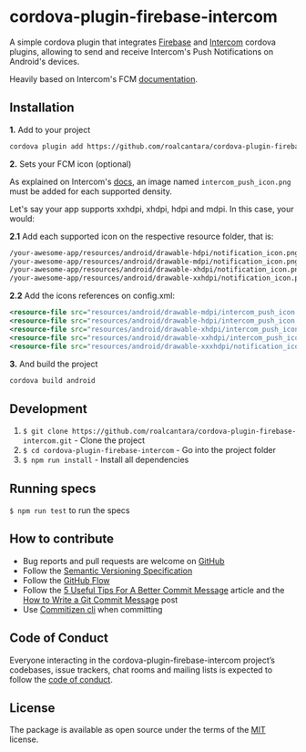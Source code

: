 # cordova-plugin-firebase-intercom

A simple cordova plugin that integrates [Firebase](https://github.com/arnesson/cordova-plugin-firebase) and [Intercom](https://github.com/intercom/intercom-cordova) cordova plugins, allowing to send and receive Intercom's Push Notifications on Android's devices.

Heavily based on Intercom's FCM [documentation](https://developers.intercom.com/installing-intercom/docs/android-fcm-push-notifications#section-step-7-using-intercom-with-other-fcm-setups-optional).

## Installation

**1.** Add to your project

```sh
cordova plugin add https://github.com/roalcantara/cordova-plugin-firebase-intercom
```

**2.** Sets your FCM icon (optional)

As explained on Intercom's [docs](https://developers.intercom.com/installing-intercom/docs/android-fcm-push-notifications#section-step-4-setting-your-fcm-icon), an image named `intercom_push_icon.png` must be added for each supported density.

Let's say your app supports xxhdpi, xhdpi, hdpi and mdpi. In this case, your would:

**2.1** Add each supported icon on the respective resource folder, that is:

```txt
/your-awesome-app/resources/android/drawable-hdpi/notification_icon.png
/your-awesome-app/resources/android/drawable-mdpi/notification_icon.png
/your-awesome-app/resources/android/drawable-xhdpi/notification_icon.png
/your-awesome-app/resources/android/drawable-xxhdpi/notification_icon.png
```

**2.2** Add the icons references on config.xml:

```xml
<resource-file src="resources/android/drawable-mdpi/intercom_push_icon.png" target="app/src/main/res/drawable-mdpi/intercom_push_icon.png" />
<resource-file src="resources/android/drawable-hdpi/intercom_push_icon.png" target="app/src/main/res/drawable-hdpi/intercom_push_icon.png" />
<resource-file src="resources/android/drawable-xhdpi/intercom_push_icon.png" target="app/src/main/res/drawable-xhdpi/intercom_push_icon.png" />
<resource-file src="resources/android/drawable-xxhdpi/intercom_push_icon.png" target="app/src/main/res/drawable-xxhdpi/intercom_push_icon.png" />
<resource-file src="resources/android/drawable-xxxhdpi/notification_icon.png" target="app/src/main/res/drawable-xxxhdpi/notification_icon.png" />
```

**3.** And build the project

```sh
cordova build android
```

## Development

1. `$ git clone https://github.com/roalcantara/cordova-plugin-firebase-intercom.git` - Clone the project
2. `$ cd cordova-plugin-firebase-intercom` - Go into the project folder
3. `$ npm run install` - Install all dependencies

## Running specs

`$ npm run test` to run the specs

## How to contribute

- Bug reports and pull requests are welcome on [GitHub](https://github.com/roalcantara/cordova-plugin-firebase-intercom)
- Follow the [Semantic Versioning Specification](http://semver.org/)
- Follow the [GitHub Flow](https://guides.github.com/introduction/flow/)
- Follow the [5 Useful Tips For A Better Commit Message](https://robots.thoughtbot.com/5-useful-tips-for-a-better-commit-message) article and the [How to Write a Git Commit Message](http://chris.beams.io/posts/git-commit/) post
- Use [Commitizen cli](http://commitizen.github.io/cz-cli/) when committing

## Code of Conduct

Everyone interacting in the cordova-plugin-firebase-intercom project’s codebases, issue trackers, chat rooms and mailing lists is expected to follow the [code of conduct](https://github.com/roalcantara/cordova-plugin-firebase-intercom/blob/master/CODE_OF_CONDUCT.md).

## License

The package is available as open source under the terms of the [MIT](https://opensource.org/licenses/MIT) license.

